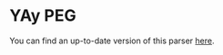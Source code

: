 # YAy PEG

You can find an up-to-date version of this parser [here](http://master.libelektra.org/src/plugins/yaypeg).
